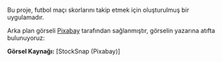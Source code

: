 Bu proje, futbol maçı skorlarını takip etmek için oluşturulmuş bir uygulamadır.

Arka plan görseli [Pixabay](https://pixabay.com/tr) tarafından sağlanmıştır, görselin yazarına atıfta bulunuyoruz:

**Görsel Kaynağı:** [StockSnap (Pixabay)]
